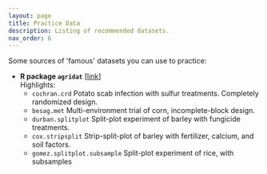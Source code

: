 ```yaml
---
layout: page
title: Practice Data
description: Listing of recommended datasets.
nav_order: 6
---
```


Some sources of 'famous' datasets you can use to practice:

- **R package `agridat`** [[link](https://cran.r-project.org/web/packages/agridat/agridat.pdf)]  
  Highlights:
  - `cochran.crd` Potato scab infection with sulfur treatments. Completely randomized design.   
  - `besag.met` Multi-environment trial of corn, incomplete-block design.   
  - `durban.splitplot` Split-plot experiment of barley with fungicide treatments.  
  - `cox.stripsplit` Strip-split-plot of barley with fertilizer, calcium, and soil factors.  
  - `gomez.splitplot.subsample` Split-plot experiment of rice, with subsamples  
  